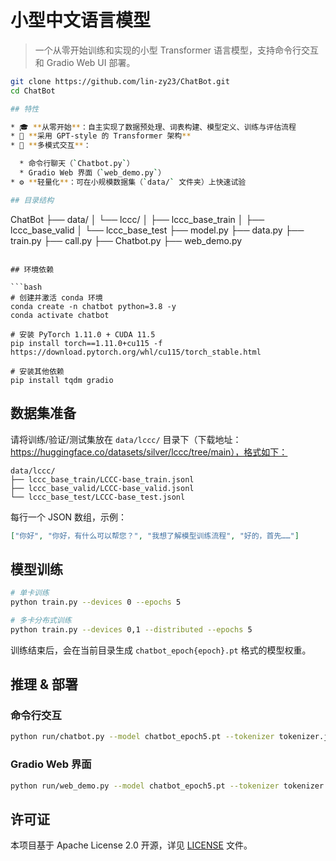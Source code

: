 # 小型中文语言模型

> 一个从零开始训练和实现的小型 Transformer 语言模型，支持命令行交互和 Gradio Web UI 部署。

```bash
git clone https://github.com/lin-zy23/ChatBot.git
cd ChatBot

## 特性

* 🎓 **从零开始**：自主实现了数据预处理、词表构建、模型定义、训练与评估流程
* 🤖 **采用 GPT-style 的 Transformer 架构**
* 💬 **多模式交互**：

  * 命令行聊天（`Chatbot.py`）
  * Gradio Web 界面（`web_demo.py`）
* ⚙️ **轻量化**：可在小规模数据集（`data/` 文件夹）上快速试验

## 目录结构

```
ChatBot
├── data/
│   └── lccc/
│       ├── lccc_base_train
│       ├── lccc_base_valid
│       └── lccc_base_test
├── model.py
├── data.py
├── train.py
├── call.py
├── Chatbot.py
├── web_demo.py
```

## 环境依赖

```bash
# 创建并激活 conda 环境
conda create -n chatbot python=3.8 -y
conda activate chatbot

# 安装 PyTorch 1.11.0 + CUDA 11.5
pip install torch==1.11.0+cu115 -f https://download.pytorch.org/whl/cu115/torch_stable.html

# 安装其他依赖
pip install tqdm gradio
```

## 数据集准备

请将训练/验证/测试集放在 `data/lccc/` 目录下（下载地址：https://huggingface.co/datasets/silver/lccc/tree/main），格式如下：

```
data/lccc/
├── lccc_base_train/LCCC-base_train.jsonl
├── lccc_base_valid/LCCC-base_valid.jsonl
└── lccc_base_test/LCCC-base_test.jsonl
```

每行一个 JSON 数组，示例：

```json
["你好", "你好，有什么可以帮您？", "我想了解模型训练流程", "好的，首先……"]
```

## 模型训练

```bash
# 单卡训练
python train.py --devices 0 --epochs 5

# 多卡分布式训练
python train.py --devices 0,1 --distributed --epochs 5
```

训练结束后，会在当前目录生成 `chatbot_epoch{epoch}.pt` 格式的模型权重。

## 推理 & 部署

### 命令行交互

```bash
python run/chatbot.py --model chatbot_epoch5.pt --tokenizer tokenizer.json
```

### Gradio Web 界面

```bash
python run/web_demo.py --model chatbot_epoch5.pt --tokenizer tokenizer.json
```

## 许可证

本项目基于 Apache License 2.0 开源，详见 [LICENSE](LICENSE) 文件。
